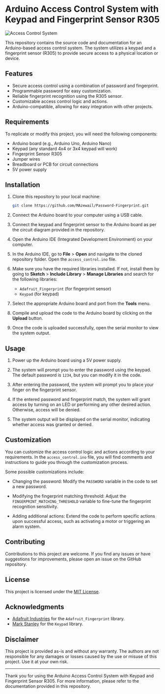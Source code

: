 # Arduino Access Control System with Keypad and Fingerprint Sensor R305

![Access Control System](access_control_system.jpg)

This repository contains the source code and documentation for an Arduino-based access control system. The system utilizes a keypad and a fingerprint sensor (R305) to provide secure access to a physical location or device.

## Features

- Secure access control using a combination of password and fingerprint.
- Programmable password for easy customization.
- Reliable fingerprint recognition using the R305 sensor.
- Customizable access control logic and actions.
- Arduino-compatible, allowing for easy integration with other projects.

## Requirements

To replicate or modify this project, you will need the following components:

- Arduino board (e.g., Arduino Uno, Arduino Nano)
- Keypad (any standard 4x4 or 3x4 keypad will work)
- Fingerprint Sensor R305
- Jumper wires
- Breadboard or PCB for circuit connections
- 5V power supply

## Installation

1. Clone this repository to your local machine:

   ```bash
   git clone https://github.com/MAzewail/Password-Fingerprint.git
   ```

2. Connect the Arduino board to your computer using a USB cable.

3. Connect the keypad and fingerprint sensor to the Arduino board as per the circuit diagram provided in the repository.

4. Open the Arduino IDE (Integrated Development Environment) on your computer.

5. In the Arduino IDE, go to **File** > **Open** and navigate to the cloned repository folder. Open the `access_control.ino` file.

6. Make sure you have the required libraries installed. If not, install them by going to **Sketch** > **Include Library** > **Manage Libraries** and search for the following libraries:

   - `Adafruit_Fingerprint` (for fingerprint sensor)
   - `Keypad` (for keypad)

7. Select the appropriate Arduino board and port from the **Tools** menu.

8. Compile and upload the code to the Arduino board by clicking on the **Upload** button.

9. Once the code is uploaded successfully, open the serial monitor to view the system output.

## Usage

1. Power up the Arduino board using a 5V power supply.

2. The system will prompt you to enter the password using the keypad. The default password is `1234`, but you can modify it in the code.

3. After entering the password, the system will prompt you to place your finger on the fingerprint sensor.

4. If the entered password and fingerprint match, the system will grant access by turning on an LED or performing any other desired action. Otherwise, access will be denied.

5. The system output will be displayed on the serial monitor, indicating whether access was granted or denied.

## Customization

You can customize the access control logic and actions according to your requirements. In the `access_control.ino` file, you will find comments and instructions to guide you through the customization process.

Some possible customizations include:

- Changing the password: Modify the `PASSWORD` variable in the code to set a new password.

- Modifying the fingerprint matching threshold: Adjust the `FINGERPRINT_MATCHING_THRESHOLD` variable to fine-tune the fingerprint recognition sensitivity.

- Adding additional actions: Extend the code to perform specific actions upon successful access, such as activating a motor or triggering an alarm system.

## Contributing

Contributions to this project are welcome. If you find any issues or have suggestions for improvements, please open an issue on the GitHub repository.

## License

This project is licensed under the [MIT License](LICENSE).

## Acknowledgments

- [Adafruit Industries](https://www.adafruit.com/) for the `Adafruit_Fingerprint` library.
- [Mark Stanley](https://github.com/Chris--A/Keypad) for the `Keypad` library.

## Disclaimer

This project is provided as-is and without any warranty. The authors are not responsible for any damages or losses caused by the use or misuse of this project. Use it at your own risk.

---

Thank you for using the Arduino Access Control System with Keypad and Fingerprint Sensor R305. For more information, please refer to the documentation provided in this repository.
